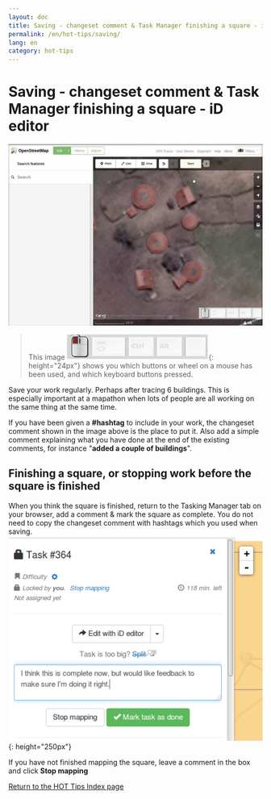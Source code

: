 ```yaml
---
layout: doc
title: Saving - changeset comment & Task Manager finishing a square - iD editor
permalink: /en/hot-tips/saving/
lang: en
category: hot-tips
---
```


Saving - changeset comment & Task Manager finishing a square - iD editor
============

<!-- > This guide may be downloaded as [tm_starting_en.odt](/files/tm_starting_en.odt) or [tm_starting_en.pdf](/files/tm_starting_en.pdf)  
> Created 2016-10-30  -->

![saving]

> This image ![keymon]{: height="24px"} shows you which buttons or wheel on a mouse has been used, and which keyboard buttons pressed.  

Save your work regularly. Perhaps after tracing 6 buildings. This is especially important at a mapathon when lots of people are all working on the same thing at the same time.  

If you have been given a **#hashtag** to include in your work, the changeset comment shown in the image above is the place to put it. Also add a simple comment explaining what you have done at the end of the existing comments, for instance "**added a couple of buildings**".  

Finishing a square, or stopping work before the square is finished  
-------------------------------------------------------------------

When you think the square is finished, return to the Tasking Manager tab on your browser, add a comment & mark the square as complete. You do not need to copy the changeset comment with hashtags which you used when saving.  
![mark task as done]{: height="250px"}  

If you have not finished mapping the square, leave a comment in the box and click **Stop mapping**  

[Return to the HOT Tips Index page](/en/hot-tips/)

[saving]:/images/hot-tips/saving.gif
[keymon]:/images/hot-tips/keymon.png
[mark task as done]:/images/hot-tips/mark-task-as-done.png
